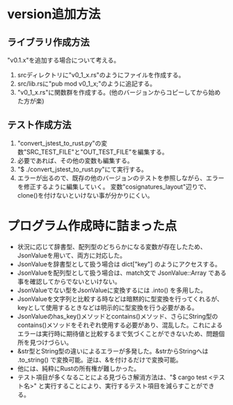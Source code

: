 # version追加方法
## ライブラリ作成方法
"v0.1.x"を追加する場合について考える。
1. srcディレクトリに"v0_1_x.rs"のようにファイルを作成する。
2. src/lib.rsに"pub mod v0_1_x;"のように追記する。
3. "v0_1_x.rs"に関数群を作成する。(他のバージョンからコピーしてから始めた方が楽)

## テスト作成方法
1. "convert_jstest_to_rust.py"の変数"SRC_TEST_FILE"と"OUT_TEST_FILE"を編集する。
2. 必要であれば、その他の変数も編集する。
3. "$ ./convert_jstest_to_rust.py"にて実行する。
4. エラーが出るので、既存の他のバージョンのテストを参照しながら、エラーを修正するように編集していく。
   変数"cosignatures_layout"辺りで、clone()を付けないといけない事が分かりにくい。

# プログラム作成時に詰まった点
* 状況に応じて辞書型、配列型のどちらかになる変数が存在したため、
JsonValueを用いて、両方に対応した。
* JsonValueを辞書型として扱う場合は dict["key"] のようにアクセスする。
* JsonValueを配列型として扱う場合は、match文で JsonValue::Array である事を確認してからでないといけない。
* JsonValueでない型をJsonValueに変換するには .into() を多用した。
* JsonValueを文字列と比較する時などは暗黙的に型変換を行ってくれるが、
  keyとして使用するときなどは明示的に型変換を行う必要がある。
* JsonValueのhas_key()メソッドとcontains()メソッド、さらにString型のcontains()メソッドをそれぞれ使用する必要があり、混乱した。これによるエラーは実行時に期待値と比較するまで気づくことができないため、問題個所を見つけづらい。
* &str型とString型の違いによるエラーが多発した。&strからStringへは .to_string() で変換可能。逆は、&を付けるだけで変換可能。
* 他には、純粋にRustの所有権が難しかった。
* テスト項目が多くなることによる見づらさ解消方法は、"$ cargo test <テスト名>" と実行することにより、実行するテスト項目を減らすことができる。